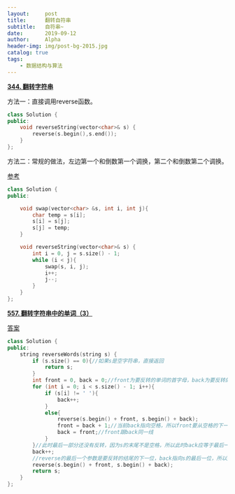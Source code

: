 ```yaml
---
layout:     post
title:      翻转自符串
subtitle:   自符串~ 
date:       2019-09-12
author:     Alpha
header-img: img/post-bg-2015.jpg
catalog: true
tags:
    - 数据结构与算法
---
```




**[344. 翻转字符串](https://leetcode-cn.com/problems/reverse-string/submissions/)**

方法一：直接调用reverse函数。

```C++
class Solution {
public:
    void reverseString(vector<char>& s) {
        reverse(s.begin(),s.end());
    }
};
```

方法二：常规的做法，左边第一个和倒数第一个调换，第二个和倒数第二个调换。

[参考](https://leetcode-cn.com/problems/reverse-string/solution/chang-gui-de-shuang-zhi-zhen-jie-fa-shi-yong-javay/)

```C++
class Solution {
public:

	void swap(vector<char> &s, int i, int j){
		char temp = s[i];
		s[i] = s[j];
		s[j] = temp;
	}

	void reverseString(vector<char>& s) {
		int i = 0, j = s.size() - 1;
		while (i < j){
			swap(s, i, j);
			i++;
			j--;
		}
	}
};
```





**[557. 翻转字符串中的单词（3）](https://leetcode-cn.com/problems/reverse-words-in-a-string-iii/)**

[答案](https://leetcode-cn.com/problems/reverse-words-in-a-string-iii/solution/chao-ji-jian-ji-cban-ben-kan-bu-dong-qing-ni-kan-w/)

```C++
class Solution {
public:
	string reverseWords(string s) {
		if (s.size() == 0){//如果s是空字符串，直接返回
			return s;
		}
		int front = 0, back = 0;//front为要反转的单词的首字母，back为要反转的单词的末字母的下一位
		for (int i = 0; i < s.size() - 1; i++){
			if (s[i] != ' '){
				back++;
			}
			else{
				reverse(s.begin() + front, s.begin() + back);
				front = back + 1;//当前back指向空格，所以front要从空格的下一个即下一个单词的首字母开始
				back = front;//front跟back同一线
			}
		}//此时最后一部分还没有反转，因为s的末尾不是空格，所以此时back应等于最后一个单词的末字母
		back++;
		//reverse的最后一个参数是要反转的结尾的下一位，back指向s的最后一位，所以要+1
		reverse(s.begin() + front, s.begin() + back);
		return s;
	}
};
```


